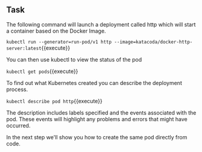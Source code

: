 ## Task
The following command will launch a deployment called http which will start a container based on the Docker Image.

`kubectl run --generator=run-pod/v1 http --image=katacoda/docker-http-server:latest`{{execute}}


You can then use kubectl to view the status of the pod

`kubectl get pods`{{execute}}

To find out what Kubernetes created you can describe the deployment process.

`kubectl describe pod http`{{execute}}

The description includes labels specified and the events associated with the pod. These events will highlight any problems and errors that might have occurred.

In the next step we'll show you how to create the same pod directly from code.

